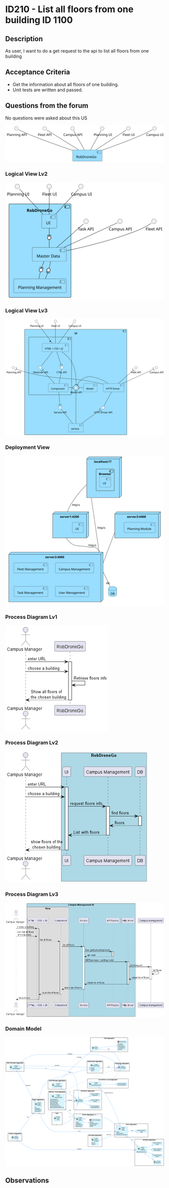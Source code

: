# ID210 - List all floors from one building ID 1100

## Description
As user, I want to do a get request to the api to list all floors from one building

## Acceptance Criteria
* Get the information about all floors of one building. 
* Unit tests are written and passed.

## Questions from the forum

No questions were asked about this US


![LVL1](../../../Sprint%20B%20diagrams/level_1/Logical%20View%20Lv1.svg)

### Logical View Lv2

![LVL2](../../../Sprint%20B%20diagrams/level_2/Implementation%20View%20Lv2.svg)

### Logical View Lv3

![LVL3](../../../Sprint%20B%20diagrams/level_3/Logical%20View%20lv3.svg)

### Deployment View

![DV](../../../Sprint%20B%20diagrams/Physical%20View.svg)


### Process Diagram Lv1

![PVL1](../../../out/US/Sprint_B/ID-210-ID-1100/SD%20lv1/SD%20Lv1.png)

### Process Diagram Lv2

![PVL2](../../../out/US/Sprint_B/ID-210-ID-1100/SD%20lv2/SD%20Lv2.png)

### Process Diagram Lv3

![PVL3](../../../out/US/Sprint_B/ID-210-ID-1100/SD%20lv3/SD%20Lv3.png)

### Domain Model

![DV](../../../diagrams/DomainDesign.png)

## Observations